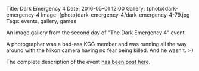 Title: Dark Emergency 4
Date: 2016-05-01 12:00
Gallery: {photo}dark-emergency-4
Image: {photo}dark-emergency-4/dark-emergency-4-79.jpg
Tags: events, gallery, games

An image gallery from the second day of "The Dark Emergency 4" event.

A photographer was a bad-ass KGG member and was running all the way around with the Nikon camera having no fear being killed. And he wasn't. :-)

The complete description of the event [has been post here](/news/de-4.html).
